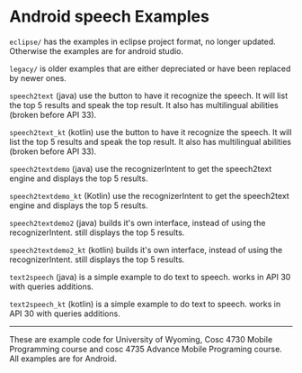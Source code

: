 Android speech Examples
===========

`eclipse/` has the examples in eclipse project format, no longer updated.  Otherwise the examples are for android studio.

`legacy/` is older examples that are either depreciated or have been replaced by newer ones.

`speech2text` (java) use the button to have it recognize the speech.  It will list the top 5 results and speak the top result.  It also has multilingual abilities (broken before API 33).  

`speech2text_kt` (kotlin) use the button to have it recognize the speech.  It will list the top 5 results and speak the top result.  It also has multilingual abilities (broken before API 33).  

`speech2textdemo` (java) use the recognizerIntent to get the speech2text engine and displays the top 5 results.  

`speech2textdemo_kt` (Kotlin) use the recognizerIntent to get the speech2text engine and displays the top 5 results.  

`speech2textdemo2` (java) builds it's own interface, instead of using the recognizerIntent.  still displays the top 5 results.

`speech2textdemo2_kt`  (kotlin) builds it's own interface, instead of using the recognizerIntent.  still displays the top 5 results.

`text2speech` (java) is a simple example to do text to speech.   works in API 30 with queries additions. 

`text2speech_kt` (kotlin) is a simple example to do text to speech.   works in API 30 with queries additions. 

---

These are example code for University of Wyoming, Cosc 4730 Mobile Programming course and cosc 4735 Advance Mobile Programing course. 
All examples are for Android.

